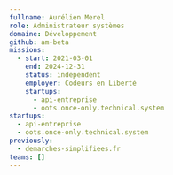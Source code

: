 ```yaml
---
fullname: Aurélien Merel
role: Administrateur systèmes
domaine: Développement
github: am-beta
missions:
  - start: 2021-03-01
    end: 2024-12-31
    status: independent
    employer: Codeurs en Liberté
    startups:
      - api-entreprise
      - oots.once-only.technical.system
startups:
  - api-entreprise
  - oots.once-only.technical.system
previously:
  - demarches-simplifiees.fr
teams: []
---
```

